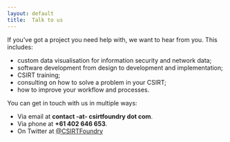 ```yaml
---
layout: default
title:  Talk to us
---
```

If you've got a project you need help with, we want to hear from you. This includes:

* custom data visualisation for information security and network data;
* software development from design to development and implementation;
* CSIRT training;
* consulting on how to solve a problem in your CSIRT;
* how to improve your workflow and processes.

You can get in touch with us in multiple ways:

* Via email at **contact -at- csirtfoundry dot com**.
* Via phone at **+61 402 646 653**.
* On Twitter at <a href="https://twitter.com/CSIRTFoundry">@CSIRTFoundry</a>

